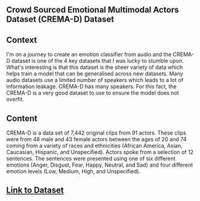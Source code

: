 ## Crowd Sourced Emotional Multimodal Actors Dataset (CREMA-D) Dataset

## Context
I'm on a journey to create an emotion classifier from audio and the CREMA-D dataset is one of the 4 key datasets that I was lucky to stumble upon. What's interesting is that this dataset is the sheer variety of data which helps train a model that can be generalised across new datasets. Many audio datasets use a limited number of speakers which leads to a lot of information leakage. CREMA-D has many speakers. For this fact, the CREMA-D is a very good dataset to use to ensure the model does not overfit.

## Content
CREMA-D is a data set of 7,442 original clips from 91 actors. These clips were from 48 male and 43 female actors between the ages of 20 and 74 coming from a variety of races and ethnicities (African America, Asian, Caucasian, Hispanic, and Unspecified). Actors spoke from a selection of 12 sentences. The sentences were presented using one of six different emotions (Anger, Disgust, Fear, Happy, Neutral, and Sad) and four different emotion levels (Low, Medium, High, and Unspecified).

## [Link to Dataset](https://github.com/CheyneyComputerScience/CREMA-D)